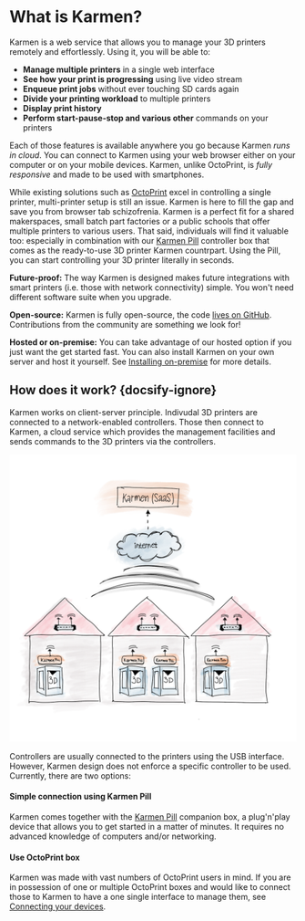 # What is Karmen?

Karmen is a web service that allows you to manage your 3D printers remotely
and effortlessly. Using it, you will be able to:

* **Manage multiple printers** in a single web interface
* **See how your print is progressing** using live video stream
* **Enqueue print jobs** without ever touching SD cards again
* **Divide your printing workload** to multiple printers
* **Display print history**
* **Perform start-pause-stop and various other** commands on your printers

Each of those features is available anywhere you go because Karmen *runs in
cloud*. You can connect to Karmen using your web browser either on your computer
or on your mobile devices. Karmen, unlike OctoPrint, is *fully responsive* and
made to be used with smartphones.

While existing solutions such as [OctoPrint](https://octoprint.org>) excel in
controlling a single printer, multi-printer setup is still an issue. Karmen is
here to fill the gap and save you from browser tab schizofrenia. Karmen is a
perfect fit for a shared makerspaces, small batch part factories or a public
schools that offer multiple printers to various users. That said, individuals
will find it valuable too: especially in combination with our [Karmen Pill](old/pill-getting-started.md) controller
box that comes as the ready-to-use 3D printer Karmen countrpart. Using the Pill,
you can start controlling your 3D printer literally in seconds.

**Future-proof:** The way Karmen is designed makes future integrations with
smart printers (i.e. those with network connectivity) simple. You won't need
different software suite when you upgrade.

**Open-source:** Karmen is fully open-source, the code [lives on
GitHub](https://github.com/fragaria/karmen). Contributions from the community
are something we look for!

**Hosted or on-premise:** You can take advantage of our hosted option if you
just want the get started fast. You can also install Karmen on your own server
and host it yourself. See [Installing on-premise](old/on-premise.md) for more
details.

## How does it work? {docsify-ignore}

Karmen works on client-server principle. Indivudal 3D printers are connected to
a network-enabled controllers. Those then connect to Karmen, a cloud service
which provides the management facilities and sends commands to the 3D printers
via the controllers.

<div class="center">

![Karmen](_media/karmen-schema.png ':size=600')

</div>

Controllers are usually connected to the printers using the USB interface.
However, Karmen design does not enforce a specific controller to be used. Currently,
there are two options:

#### Simple connection using Karmen Pill

Karmen comes together with the [Karmen Pill](old/pill-getting-started.md) companion box, a
plug'n'play device that allows you to get started in a matter of minutes. It
requires no advanced knowledge of computers and/or networking.

#### Use OctoPrint box

Karmen was made with vast numbers of OctoPrint users in mind. If you are in
possession of one or multiple OctoPrint boxes and would like to connect those to
Karmen to have a one single interface to manage them, see [Connecting your
devices](old/connecting-your-devices.md#connecting-octoprint-enabled-device).

